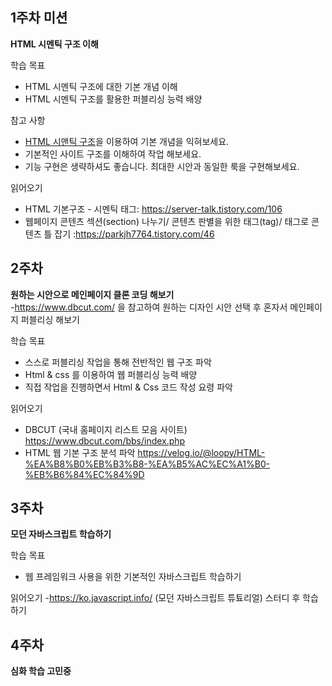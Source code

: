 

## 1주차 미션
**HTML 시멘틱 구조 이해**  

학습 목표
- HTML 시멘틱 구조에 대한 기본 개념 이해
- HTML 시멘틱 구조를 활용한 퍼블리싱 능력 배양


참고 사항
- [HTML 시맨틱 구조](https://velog.io/@sukyoungshin/07-HTMLHTML5-%EC%8B%9C%EB%A7%A8%ED%8B%B1-%EA%B5%AC%EC%A1%B0)을 이용하여 기본 개념을 익혀보세요.
- 기본적인 사이트 구조를 이해하여 작업 해보세요.
- 기능 구현은 생략하셔도 좋습니다. 최대한 시안과 동일한 룩을 구현해보세요.

읽어오기
- HTML 기본구조 - 시멘틱 태그: https://server-talk.tistory.com/106
- 웹페이지 콘텐츠 섹션(section) 나누기/ 콘텐츠 판별을 위한 태그(tag)/ 태그로 콘텐츠 틀 잡기 :https://parkjh7764.tistory.com/46


## 2주차 
**원하는 시안으로 메인페이지 클론 코딩 해보기**  
-https://www.dbcut.com/ 을 참고하여 원하는 디자인 시안 선택 후 혼자서 메인페이지 퍼블리싱 해보기

학습 목표
- 스스로 퍼블리싱 작업을 통해 전반적인 웹 구조 파악
- Html & css 를 이용하여 웹 퍼블리싱 능력 배양
- 직접 작업을 진행하면서 Html & Css 코드 작성 요령 파악

읽어오기
- DBCUT (국내 홈페이지 리스트 모음  사이트) https://www.dbcut.com/bbs/index.php
- HTML 웹 기본 구조 분석 파악 https://velog.io/@loopy/HTML-%EA%B8%B0%EB%B3%B8-%EA%B5%AC%EC%A1%B0-%EB%B6%84%EC%84%9D

## 3주차
**모던 자바스크립트 학습하기**

학습 목표
- 웹 프레임워크 사용을 위한 기본적인 자바스크립트 학습하기

읽어오기
-https://ko.javascript.info/ (모던 자바스크립트 튜툐리얼) 스터디 후 학습 하기

## 4주차
**심화 학습 고민중**
